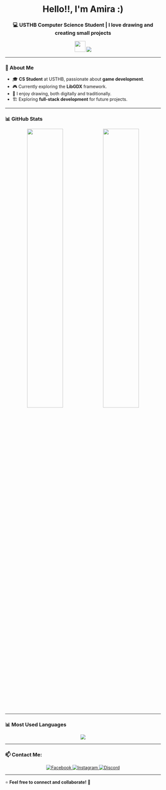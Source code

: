 <h1 align="center">Hello!!, I'm Amira :)</h1>
<h3 align="center">💻 USTHB Computer Science Student | I love drawing and creating small projects</h3>

<p align="center">
  <img src="https://media.giphy.com/media/hvRJCLFzcasrR4ia7z/giphy.gif" width="35px">
  <img src="https://img.shields.io/github/followers/amirm06?label=Followers&style=social" />
</p>

---

### 🌟 About Me  
- 🎓 **CS Student** at USTHB, passionate about **game development**.  
- 🎮 Currently exploring the **LibGDX** framework.    
- 🎨 I enjoy drawing, both digitally and traditionally.  
- 🏗 Exploring **full-stack development** for future projects.  

---

### 📊 GitHub Stats
<p align="center">
  <img src="https://github-readme-stats.vercel.app/api?username=amirm06&show_icons=true&theme=radical" width="48%">
  <img src="https://github-readme-streak-stats.herokuapp.com/?user=amirm06&theme=radical" width="48%">
</p>

---

### 📊 Most Used Languages
<p align="center">
  <img src="https://github-readme-stats.vercel.app/api/top-langs/?username=amirm06&layout=compact&theme=tokyonight&hide_progress=false">
</p>

---

### 📫 Contact Me:  
<p align="center">
  <a href="https://www.facebook.com/amira.rami.50309">
    <img src="https://img.shields.io/badge/Facebook-1877F2?style=for-the-badge&logo=facebook&logoColor=white" alt="Facebook">
  </a>
  <a href="https://www.instagram.com/amirarami.6/">
    <img src="https://img.shields.io/badge/Instagram-E4405F?style=for-the-badge&logo=instagram&logoColor=white" alt="Instagram">
  </a>
  <a href="https://discord.com/users/842802383036743700">
    <img src="https://img.shields.io/badge/Discord-%237289DA.svg?style=for-the-badge&logo=discord&logoColor=white" alt="Discord">
  </a>
</p>

---

⭐ **Feel free to connect and collaborate!** 🚀
